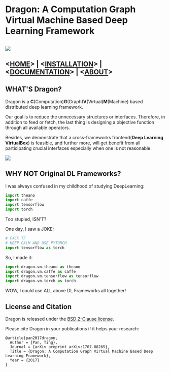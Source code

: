 # Dragon: A Computation Graph Virtual Machine Based Deep Learning Framework
![](http://dragon.seetatech.com/static/images/styles-dragon.png)
----------
## <[HOME](http://dragon.seetatech.com)> | <[INSTALLATION](http://dragon.seetatech.com/helper/install.html)> | <[DOCUMENTATION](http://dragon.seetatech.com/api/python/index.html)> | <[ABOUT](http://www.seetatech.com/about_st_e.html)>

## WHAT'S Dragon?

Dragon is a **C**(Computation)**G**(Graph)**V**(Virtual)**M**(Machine) based distributed deep learning framework.

Our goal is to reduce the unnecessary structures or interfaces. Therefore, in addition to feed or fetch, the last thing is designing a objective function through all available operators.

Besides, we demonstrate that a cross-frameworks frontend(**Deep Learning VirtualBox**) is feasible, and further more, will get benefit from all participating crucial interfaces especially when one is not reasonable.

![](http://dragon.seetatech.com/static/images/pipeline.png)

## WHY NOT Original DL Frameworks?

I was always confused in my childhood of studying DeepLearning:
 
```python
import theano
import caffe
import tensorflow
import torch
```
Too stupied, ISN'T?

One day, I saw a JOKE:

```python
# FXCK TF
# KEEP CALM AND USE PYTORCH
import tensorflow as torch
```

So, I made it:

```python
import dragon.vm.theano as theano
import dragon.vm.caffe as caffe
import dragon.vm.tensorflow as tensorflow
import dragon.vm.torch as torch
```

WOW, I could use ALL above DL Frameworks all together!

## License and Citation
Dragon is released under the [BSD 2-Clause license](https://github.com/neopenx/Dragon/blob/master/LICENSE).

Please cite Dragon in your publications if it helps your research:

    @article{pan2017dragon,
      Author = {Pan, Ting},
      Journal = {arXiv preprint arXiv:1707.08265},
      Title = {Dragon: A Computation Graph Virtual Machine Based Deep Learning Framework},
      Year = {2017}
    }